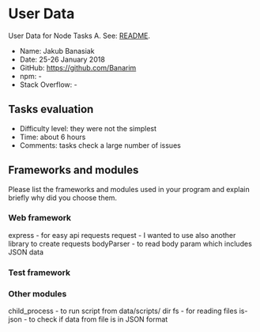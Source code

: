 User Data
=
User Data for Node Tasks A.
See: [README](README.md).

* Name: Jakub Banasiak
* Date: 25-26 January 2018
* GitHub: https://github.com/Banarim
* npm: -
* Stack Overflow: -

Tasks evaluation
-
* Difficulty level: they were not the simplest
* Time: about 6 hours
* Comments: tasks check a large number of issues

Frameworks and modules
-
Please list the frameworks and modules used in your program
and explain briefly why did you choose them.

### Web framework
express - for easy api requests
request - I wanted to use also another library to create requests
bodyParser - to read body param which includes JSON data
### Test framework

### Other modules
child_process - to run script from data/scripts/ dir
fs - for reading files
is-json - to check if data from file is in JSON format